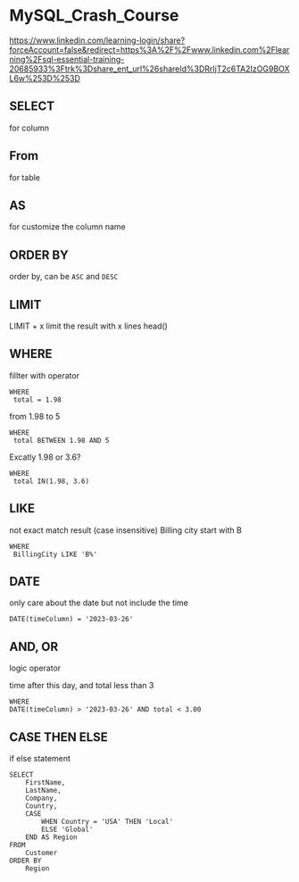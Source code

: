 # MySQL_Crash_Course

https://www.linkedin.com/learning-login/share?forceAccount=false&redirect=https%3A%2F%2Fwww.linkedin.com%2Flearning%2Fsql-essential-training-20685933%3Ftrk%3Dshare_ent_url%26shareId%3DRrIjT2c6TA2IzOG9BOXL6w%253D%253D

## SELECT
for column

## From
for table

## AS
for customize the column name

## ORDER BY
order by, can be ```ASC``` and ```DESC```

## LIMIT
LIMIT + x
limit the result with x lines
head()

## WHERE
fillter with operator
```
WHERE
 total = 1.98
```
from 1.98 to 5
```
WHERE
 total BETWEEN 1.98 AND 5
```
Excatly 1.98 or 3.6?
```
WHERE
 total IN(1.98, 3.6)
```

## LIKE
not exact match result
(case insensitive)
Billing city start with B
```
WHERE
 BillingCity LIKE 'B%'
```

## DATE
only care about the date but not include the time
```
DATE(timeColumn) = '2023-03-26'
```

## AND, OR
logic operator

time after this day, and total less than 3
```
WHERE
DATE(timeColumn) > '2023-03-26' AND total < 3.00
```

## CASE THEN ELSE
if else statement
``` 
SELECT 
    FirstName, 
    LastName, 
    Company, 
    Country, 
    CASE 
        WHEN Country = 'USA' THEN 'Local' 
        ELSE 'Global' 
    END AS Region 
FROM 
    Customer 
ORDER BY 
    Region 
```